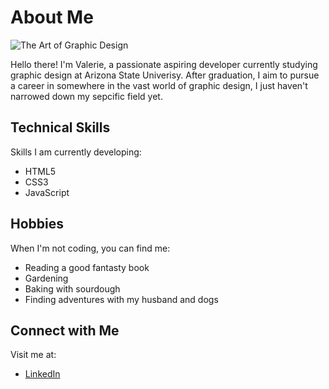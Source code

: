 <!DOCTYPE html>
<html lang="en">
<head>
    <meta charset="UTF-8">
    <meta name="viewport" content="width=device-width, initial-scale=1.0">
</head>
<body>
    <h1>About Me</h1>
     <img src="https://media-exp1.licdn.com/dms/image/C4D1BAQF_vxM1k3I20Q/feedshare-shrink_800/0/1636384755490?e=1640217600&v=beta&t=ZSQnX0y2Gb7uxc5A4kOjhxjWp9nWcVKk4nFd4MKozzM" alt="The Art of Graphic Design">
    <p>Hello there! I'm Valerie, a passionate aspiring developer currently studying graphic design at Arizona State Univerisy. After graduation, I aim to pursue a career in somewhere in the vast world of graphic design, I just haven't narrowed down my sepcific field yet.</p>
    <h2>Technical Skills</h2>
      <p>Skills I am currently developing:</p>
        <ul>
            <li>HTML5</li>
            <li>CSS3</li>
            <li>JavaScript</li> 
        </ul>
    <h2>Hobbies</h2>
      <p>When I'm not coding, you can find me:</p>
      <ul>
          <li>Reading a good fantasty book</li>
          <li>Gardening</li>
          <li>Baking with sourdough</li>
          <li>Finding adventures with my husband and dogs</li>
      </ul>
    <h2>Connect with Me</h2>
      <p>Visit me at:</p>
        <ul>
            <li><a href="https://www.linkedin.com/in/valerie-c-08709947/">LinkedIn</a></li>
        </ul>
</body>
</html>
